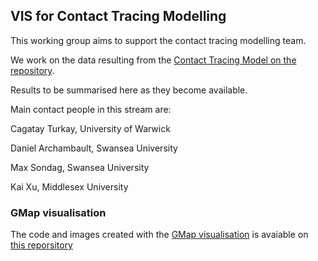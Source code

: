 ## VIS for Contact Tracing Modelling

This working group aims to support the contact tracing modelling team. 

We work on the data resulting from the [Contact Tracing Model on the repository](https://github.com/ScottishCovidResponse/Contact-Tracing-Model).

Results to be summarised here as they become available.

Main contact people in this stream are:

Cagatay Turkay, University of Warwick

Daniel Archambault, Swansea University

Max Sondag, Swansea University

Kai Xu, Middlesex University

### GMap visualisation
The code and images created with the [GMap visualisation](http://gmap.cs.arizona.edu/description) is avaiable on [this reporsitory](https://github.com/jeewanhyongju/InfectionMap-Visualization)
